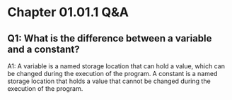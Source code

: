 <!--
Description: This file contains the text of the Q&A section for chapter 01.01.1.
-->

# Chapter 01.01.1 Q&A

## Q1: What is the difference between a variable and a constant?

A1: A variable is a named storage location that can hold a value, which can be changed during the execution of the program. A constant is a named storage location that holds a value that cannot be changed during the execution of the program.

